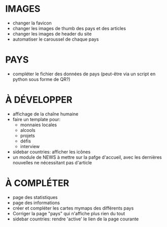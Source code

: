 # IMAGES
- changer la favicon
- changer les images de thumb des pays et des articles
- changer les images de header du site
- automatiser le caroussel de chaque pays

# PAYS
- compléter le fichier des données de pays (peut-être via un script en python sous forme de QR?)

# À DÉVELOPPER
- affichage de la chaîne humaine
- faire un template pour:
	- monnaies locales
	- alcools
	- projets
	- défis
	- interview
- sidebar countries: afficher les icônes
- un module de NEWS à mettre sur la pafge d'accueil, avec les dernières nouvelles ne nécessitant pas d'article

# À COMPLÉTER
- page des statistiques
- page des informations
- créer et compléter les cartes mymaps des différents pays
- Corriger la page "pays" qui n'affiche plus rien du tout
- sidebar countries: rendre 'active' le lien de la page courante
